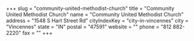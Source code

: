 +++
slug = "community-united-methodist-church"
title = "Community United Methodist Church"
name = "Community United Methodist Church"
address = "1548 S Hart Street Rd"
cityIndexKey = "city-in-vincennes"
city = "Vincennes"
state = "IN"
postal = "47591"
website = ""
phone = "812 882-2220"
fax = ""
+++
